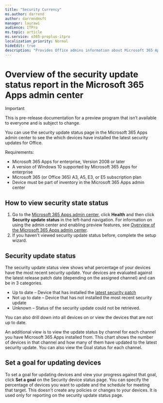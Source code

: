 ```yaml
---
title: "Security Currency"
ms.author: darrend
author: darrendmsft
manager: laurawi
audience: ITPro
ms.topic: article
ms.service: o365-proplus-itpro
localization_priority: Normal
hideEdit: true
description: "Provides Office admins information about Microsoft 365 Apps security currency within their environment"
---
```


# Overview of the security update status report in the Microsoft 365 Apps admin center

> [!IMPORTANT]
> This is pre-release documentation for a preview program that isn’t available to everyone and is subject to change.

You can use the security update status page in the Microsoft 365 Apps admin center to see the which devices have installed the latest security updates for Office.

Requirements:
- Microsoft 365 Apps for enterprise, Version 2008 or later
- A version of Windows 10 supported by Microsoft 365 Apps for enterprise
- Microsoft 365 (or Office 365) A3, A5, E3, or E5 subscription plan
- Device must be part of inventory in the Microsoft 365 Apps admin center

## How to view security state status

1. Go to the [Microsoft 365 Apps admin center](https://config.office.com), click **Health** and then click **Security update status** in the left-hand navigation. For information on using the admin center and enabling preview features, see [Overview of the Microsoft 365 Apps admin center](overview.md).
2. If you haven't viewed security update status before, complete the setup wizard.

## Security update status

The security update status view shows what percentage of your devices have the most recent security update. Your devices are evaluated against the latest release patch date (depending on the assigned channel) and can be in 3 categories.

- Up to date – Device that has installed the [latest security patch](https://docs.microsoft.com/officeupdates/microsoft365-apps-security-updates)
- Not up to date – Device that has not installed the most recent security update
- Unknown – Status of the security update could not be retrieved.

You can also drill down into all devices on or view the devices that are not up to date.

An additional view is to view the update status by channel for each channel you have Microsoft 365 Apps installed from. This chart shows the number of devices in that channel and how many of them have updated to the latest security update. You can also view the Goal status for each channel.

## Set a goal for updating devices

To set a goal for updating devices and view your progress against that goal, click **Set a goal** on the Security device status page. You can specify the percentage of devices you want to update and the schedule for meeting that target. This doesn't create any policies or changes to your devices. It is used only for reporting on the security update status page.
